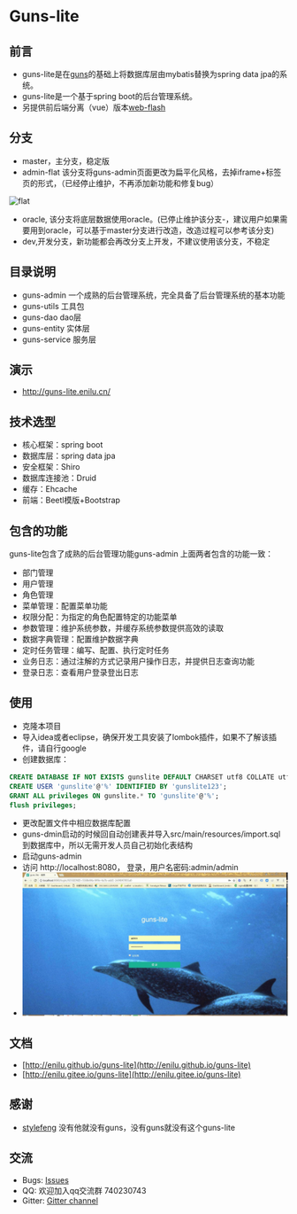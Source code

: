 # Guns-lite

## 前言

 - guns-lite是在[guns](https://github.com/stylefeng/Guns)的基础上将数据库层由mybatis替换为spring data jpa的系统。
 - guns-lite是一个基于spring boot的后台管理系统。
 - 另提供前后端分离（vue）版本[web-flash](https://github.com/enilu/web-flash)

## 分支
- master，主分支，稳定版
- admin-flat 该分支将guns-admin页面更改为扁平化风格，去掉iframe+标签页的形式，（已经停止维护，不再添加新功能和修复bug）

 ![flat](https://user-images.githubusercontent.com/3115814/38806871-49f57248-41ad-11e8-932b-e06dc1941107.jpg)

- oracle, 该分支将底层数据使用oracle。(已停止维护该分支-，建议用户如果需要用到oracle，可以基于master分支进行改造，改造过程可以参考该分支)
- dev,开发分支，新功能都会再改分支上开发，不建议使用该分支，不稳定

## 目录说明
- guns-admin 一个成熟的后台管理系统，完全具备了后台管理系统的基本功能
- guns-utils 工具包
- guns-dao  dao层
- guns-entity 实体层
- guns-service 服务层

## 演示
- http://guns-lite.enilu.cn/

## 技术选型

- 核心框架：spring boot
- 数据库层：spring data jpa
- 安全框架：Shiro
- 数据库连接池：Druid
- 缓存：Ehcache
- 前端：Beetl模版+Bootstrap

## 包含的功能
guns-lite包含了成熟的后台管理功能guns-admin
上面两者包含的功能一致：
- 部门管理
- 用户管理
- 角色管理
- 菜单管理：配置菜单功能
- 权限分配：为指定的角色配置特定的功能菜单
- 参数管理：维护系统参数，并缓存系统参数提供高效的读取
- 数据字典管理：配置维护数据字典
- 定时任务管理：编写、配置、执行定时任务
- 业务日志：通过注解的方式记录用户操作日志，并提供日志查询功能
- 登录日志：查看用户登录登出日志 



## 使用

- 克隆本项目
- 导入idea或者eclipse，确保开发工具安装了lombok插件，如果不了解该插件，请自行google
- 创建数据库： 
```sql
CREATE DATABASE IF NOT EXISTS gunslite DEFAULT CHARSET utf8 COLLATE utf8_general_ci; 
CREATE USER 'gunslite'@'%' IDENTIFIED BY 'gunslite123';
GRANT ALL privileges ON gunslite.* TO 'gunslite'@'%';
flush privileges;

```
- 更改配置文件中相应数据库配置
- guns-dmin启动的时候回自动创建表并导入src/main/resources/import.sql到数据库中，所以无需开发人员自己初始化表结构
- 启动guns-admin
- 访问 http://localhost:8080，   登录，用户名密码:admin/admin
- ![demo](docs/demo.gif)

## 文档

- [http://enilu.github.io/guns-lite](http://enilu.github.io/guns-lite)
- [http://enilu.gitee.io/guns-lite](http://enilu.gitee.io/guns-lite)

## 感谢

- [stylefeng](https://github.com/stylefeng) 没有他就没有guns，没有guns就没有这个guns-lite

## 交流
- Bugs: [Issues](https://github.com/enilu/guns-lite/issues/new)
- QQ: 欢迎加入qq交流群 740230743
- Gitter: [Gitter channel](https://gitter.im/guns-lite/community)
